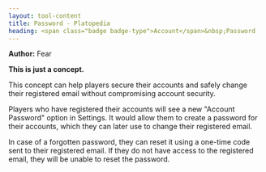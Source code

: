 ```yaml
---
layout: tool-content
title: Password - Platopedia
heading: <span class="badge badge-type">Account</span>&nbsp;Password
---
```


<div class="linebreak"></div>

**Author:** Fear

**This is just a concept.**

This concept can help players secure their accounts and safely change their registered email without compromising account security.

Players who have registered their accounts will see a new "Account Password" option in Settings. It would allow them to create a password for their accounts, which they can later use to change their registered email.

In case of a forgotten password, they can reset it using a one-time code sent to their registered email. If they do not have access to the registered email, they will be unable to reset the password.

<div class="linebreak"></div>

<div class="content-image" data-url="/docs/assets/images/concepts/password.png" data-width="600px" data-label=""></div>

<div class="linebreak"></div>
